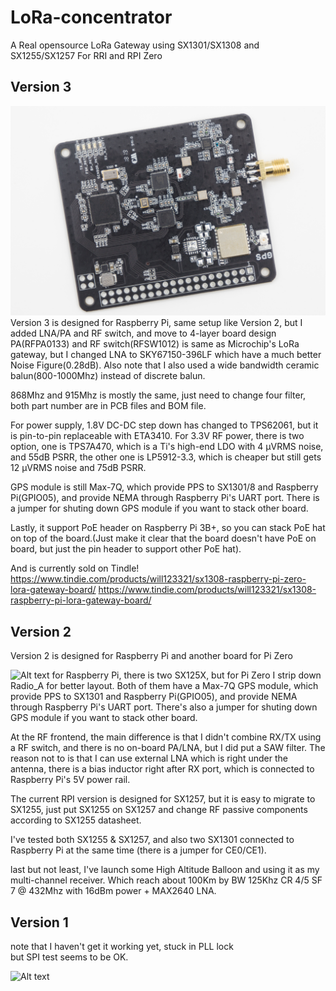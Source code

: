 # LoRa-concentrator

A Real opensource LoRa Gateway using SX1301/SX1308 and SX1255/SX1257
For RRI and RPI Zero

**Version 3**
---
![Alt text](/Version3/RPI/DSC04207.jpg)
Version 3 is designed for Raspberry Pi, same setup like Version 2, but I added LNA/PA and RF switch, and move to 4-layer board design
PA(RFPA0133) and RF switch(RFSW1012) is same as Microchip's LoRa gateway, but I changed LNA to SKY67150-396LF which have a much better Noise Figure(0.28dB).
Also note that I also used a wide bandwidth ceramic balun(800-1000Mhz) instead of discrete balun.

868Mhz and 915Mhz is mostly the same, just need to change four filter, both part number are in PCB files and BOM file. 

For power supply, 1.8V DC-DC step down has changed to TPS62061, but it is pin-to-pin replaceable with ETA3410. For 3.3V RF power, there is two option,
one is TPS7A470, which is a Ti's high-end LDO with 4 µVRMS noise, and 55dB PSRR, the other one is LP5912-3.3, which is cheaper but still gets 12 µVRMS noise and 75dB PSRR.

GPS module is still Max-7Q, which provide PPS to SX1301/8 and Raspberry Pi(GPIO05),
and provide NEMA through Raspberry Pi's UART port. There is a jumper for shuting down GPS module if you want to stack other board.

Lastly, it support PoE header on Raspberry Pi 3B+, so you can stack PoE hat on top of the board.(Just make it clear that the board doesn't have PoE on board, but just the pin header to support other PoE hat).


And is currently sold on Tindle!
https://www.tindie.com/products/will123321/sx1308-raspberry-pi-zero-lora-gateway-board/
https://www.tindie.com/products/will123321/sx1308-raspberry-pi-lora-gateway-board/

**Version 2**
---
Version 2 is designed for Raspberry Pi and another board for Pi Zero

![Alt text](/Version2/RPI/DSC02654.jpg)
for Raspberry Pi, there is two SX125X, but for Pi Zero I strip down Radio_A for better layout.
Both of them have a Max-7Q GPS module, which provide PPS to SX1301 and Raspberry Pi(GPIO05),
and provide NEMA through Raspberry Pi's UART port. There's also a jumper for shuting down GPS module if you want to stack other board.

At the RF frontend, the main difference is that I didn't combine RX/TX using a RF switch,
and there is no on-board PA/LNA, but I did put a SAW filter. The reason not to is that I can use external LNA which is right under the antenna, there is a bias inductor right after RX port, which is connected to Raspberry Pi's 5V power rail.  

The current RPI version is designed for SX1257, but it is easy to migrate to SX1255, just put SX1255 on SX1257 and change RF passive components according to SX1255 datasheet.

I've tested both SX1255 & SX1257, and also two SX1301 connected to Raspberry Pi at the same time (there is a jumper for CE0/CE1).

last but not least, I've launch some High Altitude Balloon and using it as my multi-channel receiver. Which reach about 100Km by BW 125Khz CR 4/5 SF 7 @ 432Mhz with 16dBm power + MAX2640 LNA.


**Version 1**
---
note that I haven't get it working yet, stuck in PLL lock  
but SPI test seems to be OK.  

![Alt text](/Version1/pcb.jpg)


